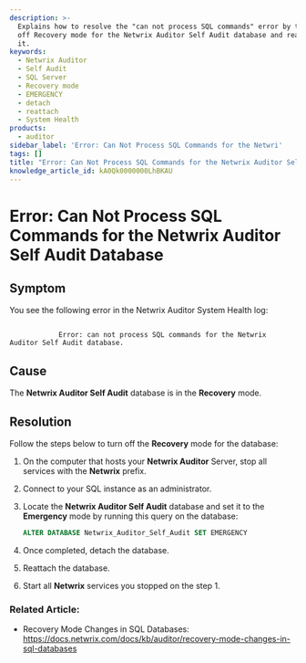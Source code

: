 ```yaml
---
description: >-
  Explains how to resolve the "can not process SQL commands" error by turning
  off Recovery mode for the Netwrix Auditor Self Audit database and reattaching
  it.
keywords:
  - Netwrix Auditor
  - Self Audit
  - SQL Server
  - Recovery mode
  - EMERGENCY
  - detach
  - reattach
  - System Health
products:
  - auditor
sidebar_label: 'Error: Can Not Process SQL Commands for the Netwri'
tags: []
title: "Error: Can Not Process SQL Commands for the Netwrix Auditor Self Audit Database"
knowledge_article_id: kA0Qk0000000LhBKAU
---
```


# Error: Can Not Process SQL Commands for the Netwrix Auditor Self Audit Database

## Symptom

You see the following error in the Netwrix Auditor System Health log:

```text
 
            Error: can not process SQL commands for the Netwrix Auditor Self Audit database. 
```

## Cause

The **Netwrix Auditor Self Audit** database is in the **Recovery** mode.

## Resolution

Follow the steps below to turn off the **Recovery** mode for the database:

1. On the computer that hosts your **Netwrix Auditor** Server, stop all services with the **Netwrix** prefix.
2. Connect to your SQL instance as an administrator.
3. Locate the **Netwrix Auditor Self Audit** database and set it to the **Emergency** mode by running this query on the database:

   ```sql
   ALTER DATABASE Netwrix_Auditor_Self_Audit SET EMERGENCY
   ```

4. Once completed, detach the database.
5. Reattach the database.
6. Start all **Netwrix** services you stopped on the step 1.

### Related Article:

- Recovery Mode Changes in SQL Databases: https://docs.netwrix.com/docs/kb/auditor/recovery-mode-changes-in-sql-databases
